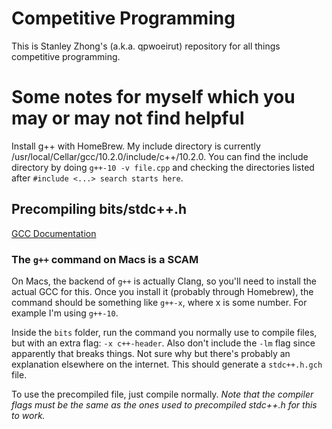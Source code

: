 # Competitive Programming

This is Stanley Zhong's (a.k.a. qpwoeirut) repository for all things competitive programming.

# Some notes for myself which you may or may not find helpful

Install g++ with HomeBrew.
My include directory is currently /usr/local/Cellar/gcc/10.2.0/include/c++/10.2.0.
You can find the include directory by doing `g++-10 -v file.cpp` and checking the directories listed after `#include <...> search starts here`.

## Precompiling bits/stdc++.h

[GCC Documentation](https://gcc.gnu.org/onlinedocs/libstdc++/manual/using_headers.html)

### The `g++` command on Macs is a SCAM
On Macs, the backend of `g++` is actually Clang, so you'll need to install the actual GCC for this.
Once you install it (probably through Homebrew), the command should be something like `g++-x`, where x is some number.
For example I'm using `g++-10`.

Inside the `bits` folder, run the command you normally use to compile files, but with an extra flag: `-x c++-header`.
Also don't include the `-lm` flag since apparently that breaks things. Not sure why but there's probably an explanation elsewhere on the internet.
This should generate a `stdc++.h.gch` file.

To use the precompiled file, just compile normally.
*Note that the compiler flags must be the same as the ones used to precompiled stdc++.h for this to work.*

